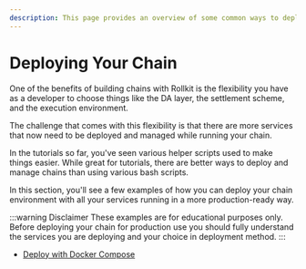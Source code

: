 ```yaml
---
description: This page provides an overview of some common ways to deploy chains.
---
```


# Deploying Your Chain

One of the benefits of building chains with Rollkit is the flexibility you have as a developer to choose things like the DA layer, the settlement scheme, and the execution environment.

The challenge that comes with this flexibility is that there are more services that now need to be deployed and managed while running your chain.

In the tutorials so far, you've seen various helper scripts used to make things easier. While great for tutorials, there are better ways to deploy and manage chains than using various bash scripts.

In this section, you'll see a few examples of how you can deploy your chain environment with all your services running in a more production-ready way.

:::warning Disclaimer
These examples are for educational purposes only. Before deploying your chain for production use you should fully understand the services you are deploying and your choice in deployment method.
:::

* [Deploy with Docker Compose](/guides/deploy/local.md)
